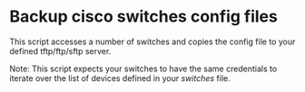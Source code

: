 # Backup cisco switches config files

This script accesses a number of switches and copies the config file to your defined tftp/ftp/sftp server.

Note: This script expects your switches to have the same credentials to iterate over the list of devices defined in your *switches* file.
